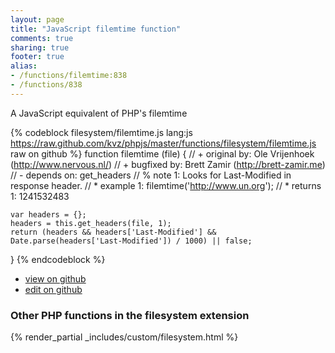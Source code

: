 ```yaml
---
layout: page
title: "JavaScript filemtime function"
comments: true
sharing: true
footer: true
alias:
- /functions/filemtime:838
- /functions/838
---
```

<!-- Generated by Rakefile:build -->
A JavaScript equivalent of PHP's filemtime

{% codeblock filesystem/filemtime.js lang:js https://raw.github.com/kvz/phpjs/master/functions/filesystem/filemtime.js raw on github %}
function filemtime (file) {
    // +   original by: Ole Vrijenhoek (http://www.nervous.nl/)
    // +    bugfixed by: Brett Zamir (http://brett-zamir.me)
    // -    depends on: get_headers
    // %        note 1:  Looks for Last-Modified in response header.
    // *     example 1: filemtime('http://www.un.org');
    // *     returns 1: 1241532483

    var headers = {};
    headers = this.get_headers(file, 1);
    return (headers && headers['Last-Modified'] && Date.parse(headers['Last-Modified']) / 1000) || false;
}
{% endcodeblock %}

 - [view on github](https://github.com/kvz/phpjs/blob/master/functions/filesystem/filemtime.js)
 - [edit on github](https://github.com/kvz/phpjs/edit/master/functions/filesystem/filemtime.js)

### Other PHP functions in the filesystem extension
{% render_partial _includes/custom/filesystem.html %}
